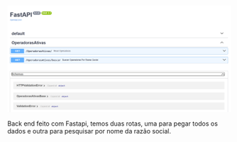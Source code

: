 ![alt text](image.png)

Back end feito com Fastapi, temos duas rotas, uma para pegar todos os dados e outra para pesquisar por nome da razão social.